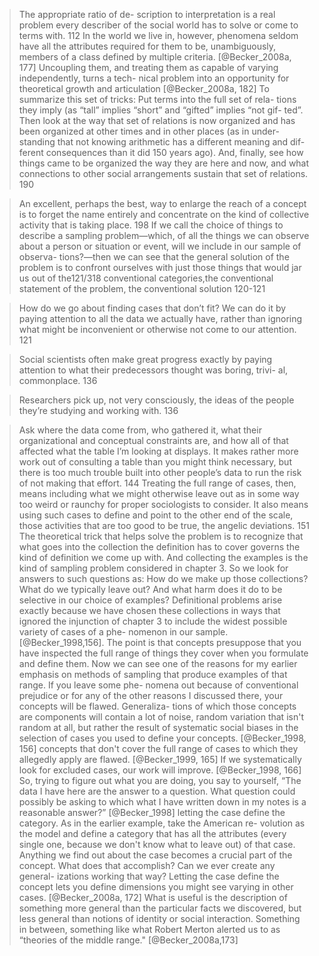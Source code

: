 
> The appropriate ratio of de- scription to interpretation is a real problem every describer of the social world has to solve or come to terms with. 112
>In the world we live in, however, phenomena seldom have all the attributes required for them to be, unambiguously, members of a class defined by multiple criteria. [@Becker_2008a, 177]
> Uncoupling them, and treating them as capable of varying independently, turns a tech- nical problem into an opportunity for theoretical growth and articulation [@Becker_2008a, 182]
>To summarize this set of tricks: Put terms into the full set of rela- tions they imply (as “tall” implies “short” and “gifted” implies “not gif- ted”. Then look at the way that set of relations is now organized and has been organized at other times and in other places (as in under- standing that not knowing arithmetic has a different meaning and dif- ferent consequences than it did 150 years ago). And, finally, see how things came to be organized the way they are here and now, and what connections to other social arrangements sustain that set of relations. 190 

>An excellent, perhaps the best, way to enlarge the reach of a concept is to forget the name entirely and concentrate on the kind of collective activity that is taking place. 198
> If we call the choice of things to describe a sampling problem—which, of all the things we can observe about a person or situation or event, will we include in our sample of observa- tions?—then we can see that the general solution of the problem is to confront ourselves with just those things that would jar us out of the121/318 conventional categories,the conventional statement of the problem, the conventional solution 120-121 

>How do we go about finding cases that don’t fit? We can do it by paying attention to all the data we actually have, rather than ignoring what might be inconvenient or otherwise not come to our attention. 121

>Social scientists often make great progress exactly by paying attention to what their predecessors thought was boring, trivi- al, commonplace. 136 

>Researchers pick up, not very consciously, the ideas of the people they’re studying and working with. 136


>Ask where the data come from, who gathered it, what their organizational and conceptual constraints are, and how all of that affected what the table I’m looking at displays. It makes rather more work out of consulting a table than you might think necessary, but there is too much trouble built into other people’s data to run the risk of not making that effort. 144
>Treating the full range of cases, then, means including what we might otherwise leave out as in some way too weird or raunchy for proper sociologists to consider. It also means using such cases to define and point to the other end of the scale, those activities that are too good to be true, the angelic deviations. 151
>The theoretical trick that helps solve the problem is to recognize that what goes into the collection the definition has to cover governs the kind of definition we come up with. And collecting the examples is the kind of sampling problem considered in chapter 3. So we look for answers to such questions as: How do we make up those collections? What do we typically leave out? And what harm does it do to be selective in our choice of examples? Definitional problems arise exactly because we have chosen these collections in ways that ignored the injunction of chapter 3 to include the widest possible variety of cases of a phe- nomenon in our sample. [@Becker_1998,156].
> The point is that concepts presuppose that you have inspected the full range of things they cover when you formulate and define them. Now we can see one of the reasons for my earlier emphasis on methods of sampling that produce examples of that range. If you leave some phe- nomena out because of conventional prejudice or for any of the other reasons I discussed there, your concepts will be flawed. Generaliza- tions of which those concepts are components will contain a lot of noise, random variation that isn't random at all, but rather the result of systematic social biases in the selection of cases you used to define your concepts. [@Becker_1998, 156]
> concepts that don't cover the full range of cases to which they allegedly apply are flawed. [@Becker_1999, 165]
> If we systematically look for excluded cases, our work will improve. [@Becker_1998, 166]
>So, trying to figure out what you are doing, you say to yourself, “The data I have here are the answer to a question. What question could possibly be asking to which what I have written down in my notes is a reasonable answer?” [@Becker_1998]
>letting the case define the category. As in the earlier example, take the American re- volution as the model and define a category that has all the attributes (every single one, because we don't know what to leave out) of that case. Anything we find out about the case becomes a crucial part of the concept. What does that accomplish? Can we ever create any general- izations working that way? Letting the case define the concept lets you define dimensions you might see varying in other cases. [@Becker_2008a, 172]
>What is useful is the description of something more general than the particular facts we discovered, but less general than notions of identity or social interaction. Something in between, something like what Robert Merton alerted us to as “theories of the middle range." [@Becker_2008a,173] 

